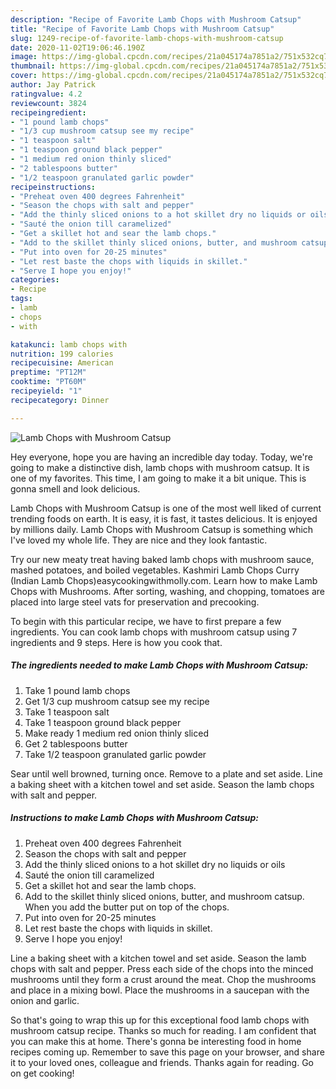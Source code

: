 ```yaml
---
description: "Recipe of Favorite Lamb Chops with Mushroom Catsup"
title: "Recipe of Favorite Lamb Chops with Mushroom Catsup"
slug: 1249-recipe-of-favorite-lamb-chops-with-mushroom-catsup
date: 2020-11-02T19:06:46.190Z
image: https://img-global.cpcdn.com/recipes/21a045174a7851a2/751x532cq70/lamb-chops-with-mushroom-catsup-recipe-main-photo.jpg
thumbnail: https://img-global.cpcdn.com/recipes/21a045174a7851a2/751x532cq70/lamb-chops-with-mushroom-catsup-recipe-main-photo.jpg
cover: https://img-global.cpcdn.com/recipes/21a045174a7851a2/751x532cq70/lamb-chops-with-mushroom-catsup-recipe-main-photo.jpg
author: Jay Patrick
ratingvalue: 4.2
reviewcount: 3824
recipeingredient:
- "1 pound lamb chops"
- "1/3 cup mushroom catsup see my recipe"
- "1 teaspoon salt"
- "1 teaspoon ground black pepper"
- "1 medium red onion thinly sliced"
- "2 tablespoons butter"
- "1/2 teaspoon granulated garlic powder"
recipeinstructions:
- "Preheat oven 400 degrees Fahrenheit"
- "Season the chops with salt and pepper"
- "Add the thinly sliced onions to a hot skillet dry no liquids or oils"
- "Sauté the onion till caramelized"
- "Get a skillet hot and sear the lamb chops."
- "Add to the skillet thinly sliced onions, butter, and mushroom catsup. When you add the butter put on top of the chops."
- "Put into oven for 20-25 minutes"
- "Let rest baste the chops with liquids in skillet."
- "Serve I hope you enjoy!"
categories:
- Recipe
tags:
- lamb
- chops
- with

katakunci: lamb chops with 
nutrition: 199 calories
recipecuisine: American
preptime: "PT12M"
cooktime: "PT60M"
recipeyield: "1"
recipecategory: Dinner

---
```



![Lamb Chops with Mushroom Catsup](https://img-global.cpcdn.com/recipes/21a045174a7851a2/751x532cq70/lamb-chops-with-mushroom-catsup-recipe-main-photo.jpg)

Hey everyone, hope you are having an incredible day today. Today, we're going to make a distinctive dish, lamb chops with mushroom catsup. It is one of my favorites. This time, I am going to make it a bit unique. This is gonna smell and look delicious.

Lamb Chops with Mushroom Catsup is one of the most well liked of current trending foods on earth. It is easy, it is fast, it tastes delicious. It is enjoyed by millions daily. Lamb Chops with Mushroom Catsup is something which I've loved my whole life. They are nice and they look fantastic.

Try our new meaty treat having baked lamb chops with mushroom sauce, mashed potatoes, and boiled vegetables. Kashmiri Lamb Chops Curry (Indian Lamb Chops)easycookingwithmolly.com. Learn how to make Lamb Chops with Mushrooms. After sorting, washing, and chopping, tomatoes are placed into large steel vats for preservation and precooking.


To begin with this particular recipe, we have to first prepare a few ingredients. You can cook lamb chops with mushroom catsup using 7 ingredients and 9 steps. Here is how you cook that.

<!--inarticleads1-->

##### The ingredients needed to make Lamb Chops with Mushroom Catsup:

1. Take 1 pound lamb chops
1. Get 1/3 cup mushroom catsup see my recipe
1. Take 1 teaspoon salt
1. Take 1 teaspoon ground black pepper
1. Make ready 1 medium red onion thinly sliced
1. Get 2 tablespoons butter
1. Take 1/2 teaspoon granulated garlic powder


Sear until well browned, turning once. Remove to a plate and set aside. Line a baking sheet with a kitchen towel and set aside. Season the lamb chops with salt and pepper. 

<!--inarticleads2-->

##### Instructions to make Lamb Chops with Mushroom Catsup:

1. Preheat oven 400 degrees Fahrenheit
1. Season the chops with salt and pepper
1. Add the thinly sliced onions to a hot skillet dry no liquids or oils
1. Sauté the onion till caramelized
1. Get a skillet hot and sear the lamb chops.
1. Add to the skillet thinly sliced onions, butter, and mushroom catsup. When you add the butter put on top of the chops.
1. Put into oven for 20-25 minutes
1. Let rest baste the chops with liquids in skillet.
1. Serve I hope you enjoy!


Line a baking sheet with a kitchen towel and set aside. Season the lamb chops with salt and pepper. Press each side of the chops into the minced mushrooms until they form a crust around the meat. Chop the mushrooms and place in a mixing bowl. Place the mushrooms in a saucepan with the onion and garlic. 

So that's going to wrap this up for this exceptional food lamb chops with mushroom catsup recipe. Thanks so much for reading. I am confident that you can make this at home. There's gonna be interesting food in home recipes coming up. Remember to save this page on your browser, and share it to your loved ones, colleague and friends. Thanks again for reading. Go on get cooking!
